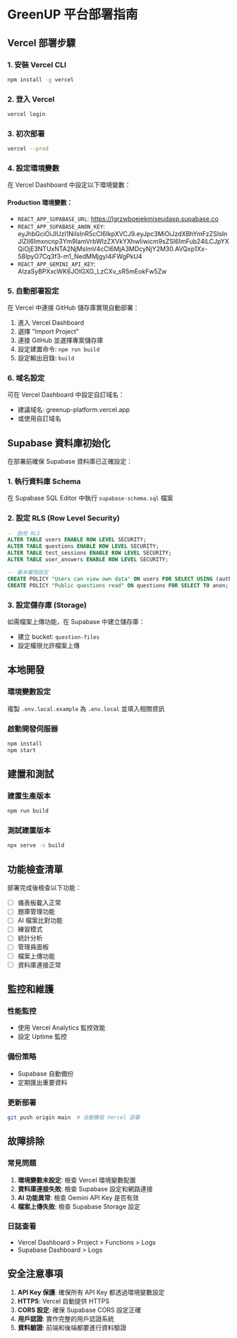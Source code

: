 # GreenUP 平台部署指南

## Vercel 部署步驟

### 1. 安裝 Vercel CLI
```bash
npm install -g vercel
```

### 2. 登入 Vercel
```bash
vercel login
```

### 3. 初次部署
```bash
vercel --prod
```

### 4. 設定環境變數

在 Vercel Dashboard 中設定以下環境變數：

#### Production 環境變數：
- `REACT_APP_SUPABASE_URL`: https://lgrzwboejekmiseudaxp.supabase.co
- `REACT_APP_SUPABASE_ANON_KEY`: eyJhbGciOiJIUzI1NiIsInR5cCI6IkpXVCJ9.eyJpc3MiOiJzdXBhYmFzZSIsInJlZiI6Imxncnp3Ym9lamVrbWlzZXVkYXhwIiwicm9sZSI6ImFub24iLCJpYXQiOjE3NTUxNTA2NjMsImV4cCI6MjA3MDcyNjY2M30.AVQxp1Xx-58IpyO7Cq3f3-m1_NedMMjgyl4iFWgPkU4
- `REACT_APP_GEMINI_API_KEY`: AIzaSyBPXxcWK6JOIGXG_LzCXv_sR5mEokFw5Zw

### 5. 自動部署設定

在 Vercel 中連接 GitHub 儲存庫實現自動部署：
1. 進入 Vercel Dashboard
2. 選擇 "Import Project"
3. 連接 GitHub 並選擇專案儲存庫
4. 設定建置命令: `npm run build`
5. 設定輸出目錄: `build`

### 6. 域名設定

可在 Vercel Dashboard 中設定自訂域名：
- 建議域名: greenup-platform.vercel.app
- 或使用自訂域名

## Supabase 資料庫初始化

在部署前確保 Supabase 資料庫已正確設定：

### 1. 執行資料庫 Schema
在 Supabase SQL Editor 中執行 `supabase-schema.sql` 檔案

### 2. 設定 RLS (Row Level Security)
```sql
-- 啟用 RLS
ALTER TABLE users ENABLE ROW LEVEL SECURITY;
ALTER TABLE questions ENABLE ROW LEVEL SECURITY;
ALTER TABLE test_sessions ENABLE ROW LEVEL SECURITY;
ALTER TABLE user_answers ENABLE ROW LEVEL SECURITY;

-- 基本權限設定
CREATE POLICY "Users can view own data" ON users FOR SELECT USING (auth.uid() = id);
CREATE POLICY "Public questions read" ON questions FOR SELECT TO anon;
```

### 3. 設定儲存庫 (Storage)
如需檔案上傳功能，在 Supabase 中建立儲存庫：
- 建立 bucket: `question-files`
- 設定權限允許檔案上傳

## 本地開發

### 環境變數設定
複製 `.env.local.example` 為 `.env.local` 並填入相關資訊

### 啟動開發伺服器
```bash
npm install
npm start
```

## 建置和測試

### 建置生產版本
```bash
npm run build
```

### 測試建置版本
```bash
npx serve -s build
```

## 功能檢查清單

部署完成後檢查以下功能：
- [ ] 儀表板載入正常
- [ ] 題庫管理功能
- [ ] AI 檔案比對功能
- [ ] 練習模式
- [ ] 統計分析
- [ ] 管理員面板
- [ ] 檔案上傳功能
- [ ] 資料庫連接正常

## 監控和維護

### 性能監控
- 使用 Vercel Analytics 監控效能
- 設定 Uptime 監控

### 備份策略
- Supabase 自動備份
- 定期匯出重要資料

### 更新部署
```bash
git push origin main  # 自動觸發 Vercel 部署
```

## 故障排除

### 常見問題
1. **環境變數未設定**: 檢查 Vercel 環境變數配置
2. **資料庫連接失敗**: 檢查 Supabase 設定和網路連接
3. **AI 功能異常**: 檢查 Gemini API Key 是否有效
4. **檔案上傳失敗**: 檢查 Supabase Storage 設定

### 日誌查看
- Vercel Dashboard > Project > Functions > Logs
- Supabase Dashboard > Logs

## 安全注意事項

1. **API Key 保護**: 確保所有 API Key 都透過環境變數設定
2. **HTTPS**: Vercel 自動提供 HTTPS
3. **CORS 設定**: 確保 Supabase CORS 設定正確
4. **用戶認證**: 實作完整的用戶認證系統
5. **資料驗證**: 前端和後端都要進行資料驗證